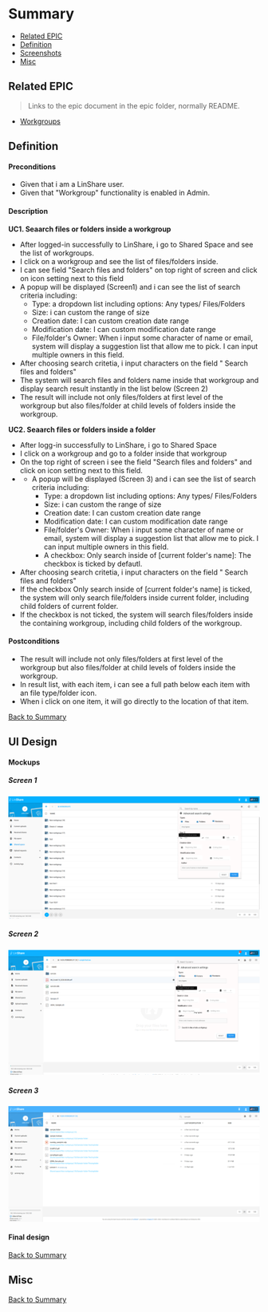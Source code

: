 # Summary

* [Related EPIC](#related-epic)
* [Definition](#definition)
* [Screenshots](#screenshots)
* [Misc](#misc)

## Related EPIC

> Links to the epic document in the epic folder, normally README.

* [Workgroups](./README.md)

## Definition

#### Preconditions

- Given that i am a LinShare user.
- Given that "Workgroup" functionality is enabled in Admin.

#### Description

**UC1. Seaarch files or folders inside a workgroup**

- After logged-in successfully to LinShare, i go to Shared Space and see the list of workgroups.
- I click on a workgroup and see the list of files/folders inside.
- I can see field "Search files and folders" on top right of screen and click on icon setting next to this field
- A popup will be displayed (Screen1) and i can see the list of search criteria including:
    - Type: a dropdown list including options: Any types/ Files/Folders
    - Size: i can custom the range of size 
    - Creation date: I can custom creation date range
    - Modification date: I can custom modification date range
    - File/folder's Owner: When i input some character of name or email, system will display a suggestion list that allow me to pick. I can input multiple owners in this field.
- After choosing search critetia, i input characters on the field " Search files and folders"
- The system will search files and folders name  inside that workgroup and display search result instantly in the list below (Screen 2)
- The result will include not only files/folders at first level of the workgroup but also files/folder at child levels of folders inside the workgroup.

**UC2. Seaarch files or folders inside a folder**

- After logg-in successfully to LinShare, i go to Shared Space 
- I click on a workgroup and go to a folder inside that workgroup
- On the top right of screen i see the field "Search files and folders" and click on icon setting next to this field.
- - A popup will be displayed (Screen 3) and i can see the list of search criteria including:
    - Type: a dropdown list including options: Any types/ Files/Folders
    - Size: i can custom the range of size 
    - Creation date: I can custom creation date range
    - Modification date: I can custom modification date range
    - File/folder's Owner: When i input some character of name or email, system will display a suggestion list that allow me to pick. I can input multiple owners in this field.
    - A checkbox: Only search inside of [current folder's name]: The checkbox is ticked by defautl.
- After choosing search critetia, i input characters on the field " Search files and folders"
- If the checkbox Only search inside of [current folder's name] is ticked, the system will only search file/folders inside current folder, including child folders of current folder. 
- If the checkbox is not ticked, the system will search files/folders inside the containing workgroup, including child folders of the workgroup. 

#### Postconditions

- The result will include not only files/folders at first level of the workgroup but also files/folder at child levels of folders inside the workgroup. 
- In result list, with each item, i can see a full path below each item with an file type/folder icon. 
- When i click on one item, it will go directly to the location of that item.


[Back to Summary](#summary)

## UI Design

#### Mockups

##### Screen 1
![screen 1](./mockups/3.1.png)
##### Screen 2
![screen 2](./mockups/3.2.png)
##### Screen 3
![screen 3](./mockups/3.3.png)

#### Final design

[Back to Summary](#summary)
## Misc

[Back to Summary](#summary)
